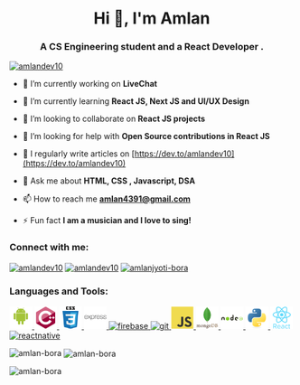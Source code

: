 <h1 align="center">Hi 👋, I'm Amlan</h1>
<h3 align="center">A CS Engineering student and a React Developer .</h3>


<p align="left"> <a href="https://twitter.com/amlandev10" target="blank"><img src="https://img.shields.io/twitter/follow/amlandev10?logo=twitter&style=for-the-badge" alt="amlandev10" /></a> </p>

- 🔭 I’m currently working on **LiveChat**

- 🌱 I’m currently learning **React JS, Next JS and UI/UX Design**

- 👯 I’m looking to collaborate on **React JS projects**

- 🤝 I’m looking for help with **Open Source contributions in React JS**

- 📝 I regularly write articles on [https://dev.to/amlandev10](https://dev.to/amlandev10)

- 💬 Ask me about **HTML, CSS , Javascript, DSA**

- 📫 How to reach me **amlan4391@gmail.com**

- ⚡ Fun fact **I am a musician and I love to sing!**


<h3 align="left">Connect with me:</h3>
<p align="left">
<a href="https://dev.to/amlandev10" target="blank"><img align="center" src="https://cdn.jsdelivr.net/npm/simple-icons@3.0.1/icons/dev-dot-to.svg" alt="amlandev10" height="30" width="40" /></a>
<a href="https://twitter.com/amlandev10" target="blank"><img align="center" src="https://raw.githubusercontent.com/rahuldkjain/github-profile-readme-generator/master/src/images/icons/Social/twitter.svg" alt="amlandev10" height="30" width="40" /></a>
<a href="https://linkedin.com/in/amlanjyoti-bora" target="blank"><img align="center" src="https://raw.githubusercontent.com/rahuldkjain/github-profile-readme-generator/master/src/images/icons/Social/linked-in-alt.svg" alt="amlanjyoti-bora" height="30" width="40" /></a>
</p>

<h3 align="left">Languages and Tools:</h3>
<p align="left"> <a href="https://developer.android.com" target="_blank"> <img src="https://raw.githubusercontent.com/devicons/devicon/master/icons/android/android-original-wordmark.svg" alt="android" width="40" height="40"/> </a> <a href="https://www.w3schools.com/cpp/" target="_blank"> <img src="https://raw.githubusercontent.com/devicons/devicon/master/icons/cplusplus/cplusplus-original.svg" alt="cplusplus" width="40" height="40"/> </a> <a href="https://www.w3schools.com/css/" target="_blank"> <img src="https://raw.githubusercontent.com/devicons/devicon/master/icons/css3/css3-original-wordmark.svg" alt="css3" width="40" height="40"/> </a> <a href="https://expressjs.com" target="_blank"> <img src="https://raw.githubusercontent.com/devicons/devicon/master/icons/express/express-original-wordmark.svg" alt="express" width="40" height="40"/> </a> <a href="https://firebase.google.com/" target="_blank"> <img src="https://www.vectorlogo.zone/logos/firebase/firebase-icon.svg" alt="firebase" width="40" height="40"/> </a> <a href="https://git-scm.com/" target="_blank"> <img src="https://www.vectorlogo.zone/logos/git-scm/git-scm-icon.svg" alt="git" width="40" height="40"/> </a> <a href="https://developer.mozilla.org/en-US/docs/Web/JavaScript" target="_blank"> <img src="https://raw.githubusercontent.com/devicons/devicon/master/icons/javascript/javascript-original.svg" alt="javascript" width="40" height="40"/> </a> <a href="https://www.mongodb.com/" target="_blank"> <img src="https://raw.githubusercontent.com/devicons/devicon/master/icons/mongodb/mongodb-original-wordmark.svg" alt="mongodb" width="40" height="40"/> </a> <a href="https://nodejs.org" target="_blank"> <img src="https://raw.githubusercontent.com/devicons/devicon/master/icons/nodejs/nodejs-original-wordmark.svg" alt="nodejs" width="40" height="40"/> </a> <a href="https://www.python.org" target="_blank"> <img src="https://raw.githubusercontent.com/devicons/devicon/master/icons/python/python-original.svg" alt="python" width="40" height="40"/> </a> <a href="https://reactjs.org/" target="_blank"> <img src="https://raw.githubusercontent.com/devicons/devicon/master/icons/react/react-original-wordmark.svg" alt="react" width="40" height="40"/> </a> <a href="https://reactnative.dev/" target="_blank"> <img src="https://reactnative.dev/img/header_logo.svg" alt="reactnative" width="40" height="40"/> </a> </p>

<p><img align="left" src="https://github-readme-stats.vercel.app/api/top-langs?username=amlan-bora&show_icons=true&locale=en&layout=compact" alt="amlan-bora" /></p>

<p>&nbsp;<img align="center" src="https://github-readme-stats.vercel.app/api?username=amlan-bora&show_icons=true&locale=en" alt="amlan-bora" /></p>

<!-- <p><img align="center" src="https://github-readme-streak-stats.herokuapp.com/?user=amlan-bora&" alt="amlan-bora" /></p> -->
<p align="left"> <img src="https://komarev.com/ghpvc/?username=amlan-bora&label=Profile%20views&color=0e75b6&style=flat" alt="amlan-bora" /> </p>


<!---
Amlan-Bora/Amlan-Bora is a ✨ special ✨ repository because its `README.md` (this file) appears on your GitHub profile.
You can click the Preview link to take a look at your changes.
--->
